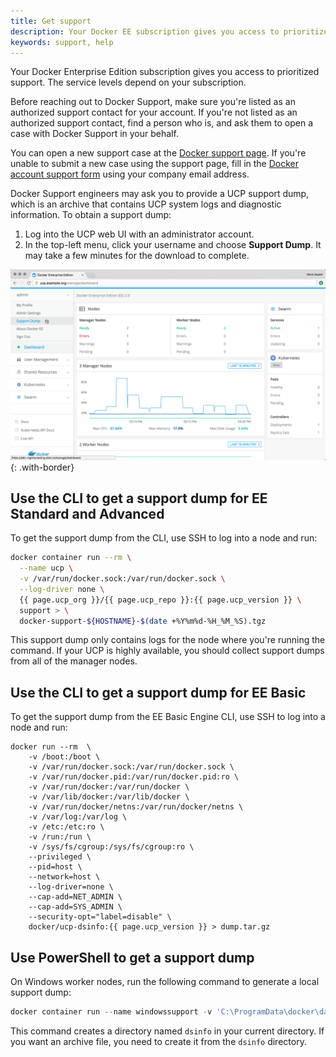```yaml
---
title: Get support
description: Your Docker EE subscription gives you access to prioritized support. You can file tickets via email or the support portal.
keywords: support, help
---
```


Your Docker Enterprise Edition subscription gives you access to prioritized
support. The service levels depend on your subscription.

Before reaching out to Docker Support, make sure you're listed as an authorized
support contact for your account. If you're not listed as an authorized
support contact, find a person who is, and ask them to open a case with
Docker Support in your behalf.

You can open a new support case at the [Docker support page](https://support.docker.com/).
If you're unable to submit a new case using the support page, fill in the
[Docker account support form](https://success.docker.com/support) using your
company email address.

Docker Support engineers may ask you to provide a UCP support dump, which is an
archive that contains UCP system logs and diagnostic information. To obtain a
support dump:

1. Log into the UCP web UI with an administrator account.
2. In the top-left menu, click your username and choose
   **Support Dump**. It may take a few minutes for the download to complete.

![](images/get-support-1.png){: .with-border}

## Use the CLI to get a support dump for EE Standard and Advanced 

To get the support dump from the CLI, use SSH to log into a node and run:

```bash
docker container run --rm \
  --name ucp \
  -v /var/run/docker.sock:/var/run/docker.sock \
  --log-driver none \
  {{ page.ucp_org }}/{{ page.ucp_repo }}:{{ page.ucp_version }} \
  support > \
  docker-support-${HOSTNAME}-$(date +%Y%m%d-%H_%M_%S).tgz
```

This support dump only contains logs for the node where you're running the
command. If your UCP is highly available, you should collect support dumps
from all of the manager nodes.

## Use the CLI to get a support dump for EE Basic

To get the support dump from the EE Basic Engine CLI, use SSH to log into a node and run:

```
docker run --rm  \
    -v /boot:/boot \
    -v /var/run/docker.sock:/var/run/docker.sock \
    -v /var/run/docker.pid:/var/run/docker.pid:ro \
    -v /var/run/docker:/var/run/docker \
    -v /var/lib/docker:/var/lib/docker \
    -v /var/run/docker/netns:/var/run/docker/netns \
    -v /var/log:/var/log \
    -v /etc:/etc:ro \
    -v /run:/run \
    -v /sys/fs/cgroup:/sys/fs/cgroup:ro \
    --privileged \
    --pid=host \
    --network=host \
    --log-driver=none \
    --cap-add=NET_ADMIN \
    --cap-add=SYS_ADMIN \
    --security-opt="label=disable" \
    docker/ucp-dsinfo:{{ page.ucp_version }} > dump.tar.gz
```

## Use PowerShell to get a support dump

On Windows worker nodes, run the following command to generate a local support dump:

```powershell
docker container run --name windowssupport -v 'C:\ProgramData\docker\daemoncerts:C:\ProgramData\docker\daemoncerts' -v 'C:\Windows\system32\winevt\logs:C:\eventlogs:ro' {{ page.ucp_org }}/ucp-dsinfo-win:{{ page.ucp_version }}; docker cp windowssupport:'C:\dsinfo' .; docker rm -f windowssupport
```

This command creates a directory named `dsinfo` in your current directory.
If you want an archive file, you need to create it from the `dsinfo` directory.

